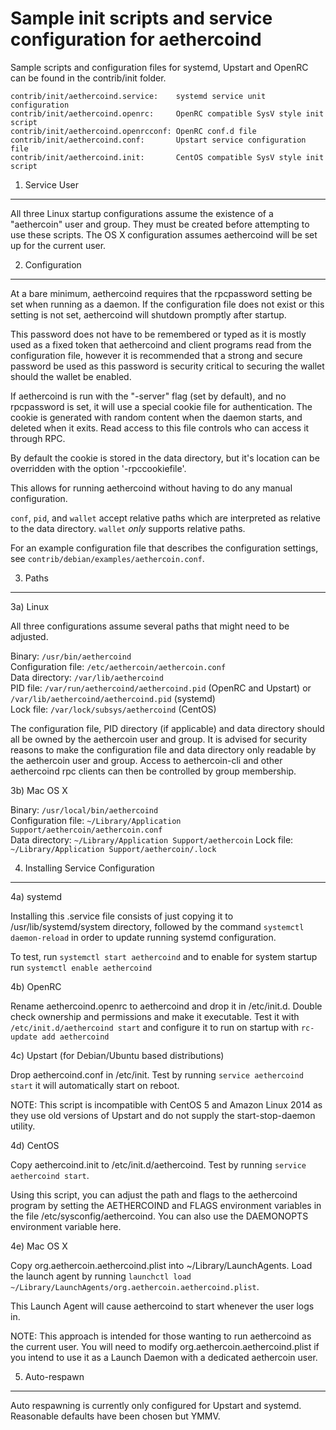 Sample init scripts and service configuration for aethercoind
==========================================================

Sample scripts and configuration files for systemd, Upstart and OpenRC
can be found in the contrib/init folder.

    contrib/init/aethercoind.service:    systemd service unit configuration
    contrib/init/aethercoind.openrc:     OpenRC compatible SysV style init script
    contrib/init/aethercoind.openrcconf: OpenRC conf.d file
    contrib/init/aethercoind.conf:       Upstart service configuration file
    contrib/init/aethercoind.init:       CentOS compatible SysV style init script

1. Service User
---------------------------------

All three Linux startup configurations assume the existence of a "aethercoin" user
and group.  They must be created before attempting to use these scripts.
The OS X configuration assumes aethercoind will be set up for the current user.

2. Configuration
---------------------------------

At a bare minimum, aethercoind requires that the rpcpassword setting be set
when running as a daemon.  If the configuration file does not exist or this
setting is not set, aethercoind will shutdown promptly after startup.

This password does not have to be remembered or typed as it is mostly used
as a fixed token that aethercoind and client programs read from the configuration
file, however it is recommended that a strong and secure password be used
as this password is security critical to securing the wallet should the
wallet be enabled.

If aethercoind is run with the "-server" flag (set by default), and no rpcpassword is set,
it will use a special cookie file for authentication. The cookie is generated with random
content when the daemon starts, and deleted when it exits. Read access to this file
controls who can access it through RPC.

By default the cookie is stored in the data directory, but it's location can be overridden
with the option '-rpccookiefile'.

This allows for running aethercoind without having to do any manual configuration.

`conf`, `pid`, and `wallet` accept relative paths which are interpreted as
relative to the data directory. `wallet` *only* supports relative paths.

For an example configuration file that describes the configuration settings,
see `contrib/debian/examples/aethercoin.conf`.

3. Paths
---------------------------------

3a) Linux

All three configurations assume several paths that might need to be adjusted.

Binary:              `/usr/bin/aethercoind`  
Configuration file:  `/etc/aethercoin/aethercoin.conf`  
Data directory:      `/var/lib/aethercoind`  
PID file:            `/var/run/aethercoind/aethercoind.pid` (OpenRC and Upstart) or `/var/lib/aethercoind/aethercoind.pid` (systemd)  
Lock file:           `/var/lock/subsys/aethercoind` (CentOS)  

The configuration file, PID directory (if applicable) and data directory
should all be owned by the aethercoin user and group.  It is advised for security
reasons to make the configuration file and data directory only readable by the
aethercoin user and group.  Access to aethercoin-cli and other aethercoind rpc clients
can then be controlled by group membership.

3b) Mac OS X

Binary:              `/usr/local/bin/aethercoind`  
Configuration file:  `~/Library/Application Support/aethercoin/aethercoin.conf`  
Data directory:      `~/Library/Application Support/aethercoin`
Lock file:           `~/Library/Application Support/aethercoin/.lock`

4. Installing Service Configuration
-----------------------------------

4a) systemd

Installing this .service file consists of just copying it to
/usr/lib/systemd/system directory, followed by the command
`systemctl daemon-reload` in order to update running systemd configuration.

To test, run `systemctl start aethercoind` and to enable for system startup run
`systemctl enable aethercoind`

4b) OpenRC

Rename aethercoind.openrc to aethercoind and drop it in /etc/init.d.  Double
check ownership and permissions and make it executable.  Test it with
`/etc/init.d/aethercoind start` and configure it to run on startup with
`rc-update add aethercoind`

4c) Upstart (for Debian/Ubuntu based distributions)

Drop aethercoind.conf in /etc/init.  Test by running `service aethercoind start`
it will automatically start on reboot.

NOTE: This script is incompatible with CentOS 5 and Amazon Linux 2014 as they
use old versions of Upstart and do not supply the start-stop-daemon utility.

4d) CentOS

Copy aethercoind.init to /etc/init.d/aethercoind. Test by running `service aethercoind start`.

Using this script, you can adjust the path and flags to the aethercoind program by
setting the AETHERCOIND and FLAGS environment variables in the file
/etc/sysconfig/aethercoind. You can also use the DAEMONOPTS environment variable here.

4e) Mac OS X

Copy org.aethercoin.aethercoind.plist into ~/Library/LaunchAgents. Load the launch agent by
running `launchctl load ~/Library/LaunchAgents/org.aethercoin.aethercoind.plist`.

This Launch Agent will cause aethercoind to start whenever the user logs in.

NOTE: This approach is intended for those wanting to run aethercoind as the current user.
You will need to modify org.aethercoin.aethercoind.plist if you intend to use it as a
Launch Daemon with a dedicated aethercoin user.

5. Auto-respawn
-----------------------------------

Auto respawning is currently only configured for Upstart and systemd.
Reasonable defaults have been chosen but YMMV.
